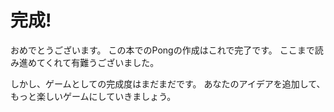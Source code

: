 # 完成!

おめでとうございます。
この本でのPongの作成はこれで完了です。
ここまで読み進めてくれて有難うございました。

しかし、ゲームとしての完成度はまだまだです。
あなたのアイデアを追加して、もっと楽しいゲームにしていきましょう。


